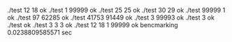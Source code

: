 ./test 12 18
ok
./test 1 99999
ok
./test 25 25
ok
./test 30 29
ok
./test 99999 1
ok
./test 97 62285
ok
./test 41753 91449
ok
./test 3 99993
ok
./test 3
ok
./test
ok
./test 3 3 3
ok
./test 12 18 1 99999
ok
bencmarking
0.0238809585571 sec
